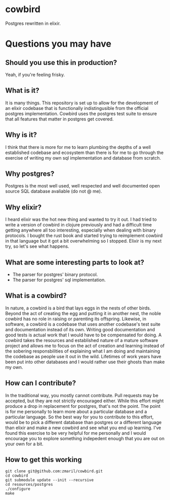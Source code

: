 # cowbird

Postgres rewritten in elixir.

# Questions you may have

## Should you use this in production?

Yeah, if you're feeling frisky.

## What is it? 

It is many things. This repository is set up to allow for the development of an
elixir codebase that is functionally indistingusible from the official postgres
implementation. Cowbird uses the postgres test suite to ensure that all features that
matter in postgres get covered. 

## Why is it? 

I think that there is more for me to learn plumbing the depths of a well
established codebase and ecosystem than there is for me to go through the
exercise of writing my own sql implementation and database from scratch. 

## Why postgres? 

Postgres is the most well used, well respected and well documented open source SQL database avaliable (do not @ me).

## Why elixir? 

I heard elixir was the hot new thing and wanted to try it out. I had tried to
write a version of cowbird in clojure previously and had a difficult time
getting anywhere all too interesting, especially when dealing with binary
protocols. I bought the rust book and started trying to reimplement cowbird in that
language but it got a bit overwhelming so I stopped. Elixir is my next try, so let's see what happens.

## What are some interesting parts to look at?

* The parser for postgres' binary protocol. 
* The parser for postgres' sql implementation. 

## What is a cowbird? 

In nature, a cowbird is a bird that lays eggs in the nests of other birds.
Beyond the act of creating the egg and putting it in another nest, the noble
cowbird has no role in raising or parenting its offspring. Likewise, in
software, a cowbird is a codebase that uses another codebase's test suite and
documentation instead of its own. Writing good documentation and good tests is
actual work that I would have to be compensated for doing. A cowbird takes the
resources and established nature of a mature software project and allows me to
focus on the act of creation and learning instead of the sobering
responsbilities of explaining what I am doing and maintaining the codebase as
people use it out in the wild. Lifetimes of work years have been put into other
databases and I would rather use their ghosts than make my own.

## How can I contribute? 

In the traditional way, you mostly cannot contribute. Pull requests may be
accepted, but they are not strictly encouraged either. While this effort might
produce a drop in replacement for postgres, that's not the point. The point is
for me personally to learn more about a particular database and a particular
language. So the best way for you to contribute to this effort, would be to pick
a different database than postgres or a different language than elixir and make
a new cowbird and see what you end up learning. I've found this exercise to be
very helpful for me personally and I would encourage you to explore something
indepedent enough that you are out on your own for a bit.

## How to get this working 

```
git clone git@github.com:zmaril/cowbird.git
cd cowbird
git submodule update --init --recursive
cd resources/postgres
./configure
make
```
